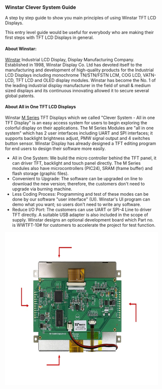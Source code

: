 ### Winstar Clever System Guide

A step by step guide to show you main principles of using Winstar TFT LCD Displays.

This entry level guide would be useful for everybody who are making their first steps with TFT LCD Displays in general. 

#### About Winstar:

[Winstar](https://www.winstar.com.tw/company/about_us.html) Industrial LCD Display, Display Manufacturing Company. 
Established in 1998, Winstar Display Co. Ltd has devoted itself to the manufacturing and development of high-quality products for the Industrial LCD Displays including monochrome TN/STN/FSTN LCM, COG LCD, VATN-LCD, TFT LCD and OLED display modules. Winstar has become the No. 1 of the leading industrial display manufacturer in the field of small & medium sized displays and its continuous innovating allowed it to secure several global patents.

#### About All in One TFT LCD Displays

Winstar [M Series](https://www.winstar.com.tw/products/tft-lcd/clever-system-tft.html) TFT Displays which we called "Clever System - All in one TFT Display" is an easy access system for users to begin exploring the colorful display on their applications. The M Series Modules are "all in one system" which has 2 user interfaces including UART and SPI interfaces; it supports backlight brightness adjust, PMW signal output and 4 switches button sensor. Winstar Display has already designed a TFT editing program for end users to design their software more easily.

- All in One System: We build the micro controller behind the TFT panel, it can driver TFT, backlight and touch panel directly. The M Series modules also have microcontrollers (PIC24), SRAM (frame buffer) and flash storage (graphic files).
- Convenient to Upgrade: The software can be upgraded on line to download the new version; therefore, the customers don't need to upgrade via burning machine.
- Less Coding Process: Programming and test of these modes can be done by our software "user interface" (UI). Winstar's UI program can demo what you want; so users don't need to write any software.
- Reduce I/O Port: The customers can use UART or SPI-4 Line to driver TFT directly. A suitable USB adapter is also included in the scope of supply.
Winstar designs an optional development board which Part no. is WWTFT-10# for customers to accelerate the project for test function.

<p align="center">
  <img width="609" height="504" src="https://github.com/kamval/WINSTAR-WFxx/blob/master/WFxx%20Documents/WF57MTIBCDRT0-exp.jpg">
</p>

